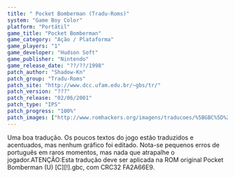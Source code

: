 ```yaml
---
title: " Pocket Bomberman (Tradu-Roms)"
system: "Game Boy Color"
platform: "Portátil"
game_title: "Pocket Bomberman"
game_category: "Ação / Plataforma"
game_players: "1"
game_developer: "Hudson Soft"
game_publisher: "Nintendo"
game_release_date: "??/??/1998"
patch_author: "Shadow-Kn"
patch_group: "Tradu-Roms"
patch_site: "http://www.dcc.ufam.edu.br/~gbs/tr/"
patch_version: "???"
patch_release: "02/06/2001"
patch_type: "IPS"
patch_progress: "100%"
patch_images: ["http://www.romhackers.org/imagens/traducoes/%5BGBC%5D%20Pocket%20Bomberman%20-%20Tradu-Roms%20-%201.png","http://www.romhackers.org/imagens/traducoes/%5BGBC%5D%20Pocket%20Bomberman%20-%20Tradu-Roms%20-%202.png","http://www.romhackers.org/imagens/traducoes/%5BGBC%5D%20Pocket%20Bomberman%20-%20Tradu-Roms%20-%203.png"]
---
```

Uma boa tradução. Os poucos textos do jogo estão traduzidos e acentuados, mas nenhum gráfico foi editado. Nota-se pequenos erros de português em raros momentos, mas nada que atrapalhe o jogador.ATENÇÃO:Esta tradução deve ser aplicada na ROM original Pocket Bomberman (U) [C][!].gbc, com CRC32 FA2A66E9.